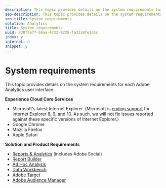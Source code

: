 ```yaml
---
description: This topic provides details on the system requirements for each Adobe Analytics user interface.
seo-description: This topic provides details on the system requirements for each Adobe Analytics user interface.
seo-title: System requirements
solution: Analytics
title: System requirements
uuid: 320f3e77-69aa-4732-9228-fa32a9fe1a5c
index: y
internal: n
snippet: y
---
```


# System requirements

This topic provides details on the system requirements for each Adobe Analytics user interface.

**Experience Cloud Core Services**

* Microsoft's latest Internet Explorer. (Microsoft is [ending support](https://www.microsoft.com/en-us/WindowsForBusiness/End-of-IE-support) for Internet Explorer 8, 9, and 10. As such, we will not fix issues reported against these specific versions of Internet Explorer.) 
* Google Chrome 
* Mozilla Firefox 
* Apple Safari

**Solution and Product Requirements**

* [Reports & Analytics](https://marketing.adobe.com/resources/help/en_US/sc/user/?f=requirements) (includes Adobe Social) 
* [Report Builder](https://marketing.adobe.com/resources/help/en_US/arb/?f=system_requirements) 
* [Ad Hoc Analysis](https://marketing.adobe.com/resources/help/en_US/dsc/index.html?f=c_sys_reqs) 
* [Data Workbench](https://marketing.adobe.com/resources/help/en_US/insight/install/?f=c_Data_Workbench_Client_install) 
* [Adobe Target](https://marketing.adobe.com/resources/help/en_US/target/ov/?f=r_supported_browsers) 
* [Adobe Audience Manager](https://marketing.adobe.com/resources/help/en_US/aam/?f=c_supported_browsers)

